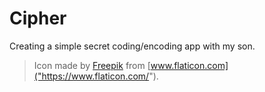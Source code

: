 # Cipher
Creating a simple secret coding/encoding app with my son.

> Icon made by [Freepik]("https://www.flaticon.com/authors/freepik") from [www.flaticon.com]("https://www.flaticon.com/").
